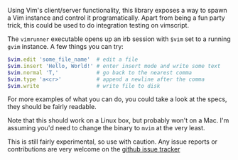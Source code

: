 Using Vim's client/server functionality, this library exposes a way to spawn a
Vim instance and control it programatically. Apart from being a fun party
trick, this could be used to do integration testing on vimscript.

The `vimrunner` executable opens up an irb session with `$vim` set to a running
`gvim` instance. A few things you can try:

``` ruby
$vim.edit 'some_file_name'  # edit a file
$vim.insert 'Hello, World!' # enter insert mode and write some text
$vim.normal 'T,'            # go back to the nearest comma
$vim.type 'a<cr>'           # append a newline after the comma
$vim.write                  # write file to disk
```

For more examples of what you can do, you could take a look at the specs, they
should be fairly readable.

Note that this should work on a Linux box, but probably won't on a Mac. I'm
assuming you'd need to change the binary to `mvim` at the very least.

This is still fairly experimental, so use with caution. Any issue reports or
contributions are very welcome on the
[github issue tracker](https://github.com/AndrewRadev/Vimrunner/issues)

